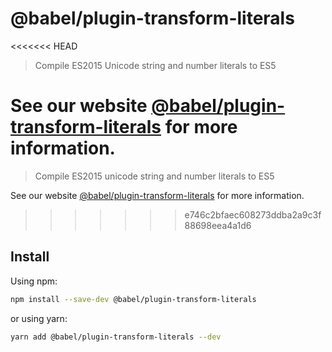 # @babel/plugin-transform-literals

<<<<<<< HEAD
> Compile ES2015 Unicode string and number literals to ES5

See our website [@babel/plugin-transform-literals](https://babeljs.io/docs/en/next/babel-plugin-transform-literals.html) for more information.
=======
> Compile ES2015 unicode string and number literals to ES5

See our website [@babel/plugin-transform-literals](https://babeljs.io/docs/en/babel-plugin-transform-literals) for more information.
>>>>>>> e746c2bfaec608273ddba2a9c3f88698eea4a1d6

## Install

Using npm:

```sh
npm install --save-dev @babel/plugin-transform-literals
```

or using yarn:

```sh
yarn add @babel/plugin-transform-literals --dev
```
